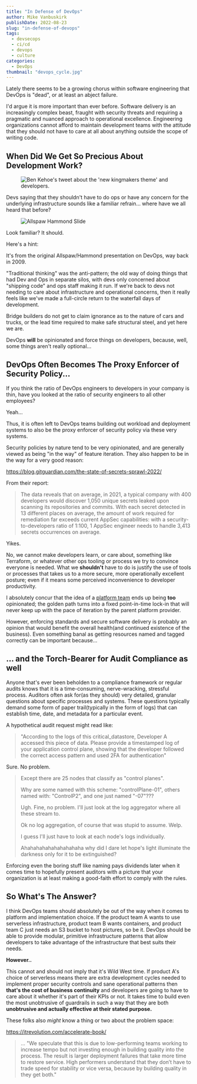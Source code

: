 ```yaml
---
title: "In Defense of DevOps"
author: Mike Vanbuskirk
publishDate: 2022-08-23
slug: "in-defense-of-devops"
tags: 
  - devsecops
  - ci/cd
  - devops
  - culture
categories: 
  - DevOps
thumbnail: "devops_cycle.jpg"
---
```


Lately there seems to be a growing chorus within software engineering that DevOps is "dead", or at least an abject failure.

I'd argue it is more important than ever before. Software delivery is an increasingly complex beast, fraught with security threats and requiring a pragmatic and nuanced approach to operational excellence. Engineering organizations cannot afford to maintain development teams with the attitude that they should not have to care at all about anything outside the scope of writing code.


## When Did We Get So Precious About Development Work? 

<figure>
  <img src="/images/ben_kehoe_tweet.png" alt="Ben Kehoe's tweet about the 'new kingmakers theme' and developers.">
</figure>

Devs saying that they shouldn't have to do ops or have any concern for the underlying infrastructure sounds like a familiar refrain... where have we all heard that before?

<figure>
  <img src="/images/allspaw_hammond_slide.png" alt="Allspaw Hammond Slide">
</figure>

Look familiar? It should.

Here's a hint: <YouTube id="https://youtu.be/LdOe18KhtT4?t=221">

It's from the original Allspaw/Hammond presentation on DevOps, way back in 2009.

"Traditional thinking" was the anti-pattern; the old way of doing things that had Dev and Ops in separate silos, with devs only concerned about "shipping code" and ops staff making it run. If we're back to devs not needing to care about infrastructure and operational concerns, then it really feels like we've made a full-circle return to the waterfall days of development.

Bridge builders do not get to claim ignorance as to the nature of cars and trucks, or the lead time required to make safe structural steel, and yet here we are.

DevOps **will** be opinionated and force things on developers, because, well, some things aren't really optional...


## DevOps Often Becomes The Proxy Enforcer of Security Policy... 

If you think the ratio of DevOps engineers to developers in your company is thin, have you looked at the ratio of security engineers to all other employees?

Yeah...

Thus, it is often left to DevOps teams building out workload and deployment systems to also be the proxy enforcer of security policy via these very systems.

Security policies by nature tend to be very opinionated, and are generally viewed as being "in the way" of feature iteration. They also happen to be in the way for a very good reason:

<https://blog.gitguardian.com/the-state-of-secrets-sprawl-2022/>

From their report:

> The data reveals that on average, in 2021, a typical company with 400 developers would discover 1,050 unique secrets leaked upon scanning its repositories and commits. With each secret detected in 13 different places on average, the amount of work required for remediation far exceeds current AppSec capabilities: with a security-to-developers ratio of 1:100, 1 AppSec engineer needs to handle 3,413 secrets occurrences on average.

Yikes.

No, we cannot make developers learn, or care about, something like Terraform, or whatever other ops tooling or process we try to convince everyone is needed. What we **shouldn't** have to do is justify the use of tools or processes that takes us to a more secure, more operationally excellent posture; even if it means some perceived inconvenience to developer productivity.

I absolutely concur that the idea of a [platform team](https://twitter.com/iamvlaaaaaaad/status/1534489514818686976?s=20&t=DKztUBFm7eYEo9PoReOniw) ends up being **too** opinionated; the golden path turns into a fixed point-in-time lock-in that will never keep up with the pace of iteration by the parent platform provider.

However, enforcing standards and secure software delivery is probably an opinion that would benefit the overall health(and continued existence of the business). Even something banal as getting resources named and tagged correctly can be important because...


## ... and the Torch-Bearer for Audit Compliance as well 

Anyone that's ever been beholden to a compliance framework or regular audits knows that it is a time-consuming, nerve-wracking, stressful process. Auditors often ask for(as they should) very detailed, granular questions about specific processes and systems. These questions typically demand some form of paper trail(typically in the form of logs) that can establish time, date, and metadata for a particular event.

A hypothetical audit request might read like:

> "According to the logs of this critical_datastore, Developer A accessed this piece of data. Please provide a timestamped log of your application control plane, showing that the developer followed the correct access pattern and used 2FA for authentication"

Sure. No problem.

> Except there are 25 nodes that classify as "control planes".
>
> Why are some named with this scheme: "controlPlane-01", others named with: "ControlP2", and one just named "-07"???
>
> Ugh. Fine, no problem. I'll just look at the log aggregator where all these stream to.
>
> Ok no log aggregation, of course that was stupid to assume. Welp.
>
> I guess I'll just have to look at each node's logs individually.
>
> Ahahahahahahahahahaha why did I dare let hope's light illuminate the darkness only for it to be extinguished?

Enforcing even the boring stuff like naming pays dividends later when it comes time to hopefully present auditors with a picture that your organization is at least making a good-faith effort to comply with the rules.


## So What's The Answer? 

I think DevOps teams should absolutely be out of the way when it comes to platform and implementation choice. If the product team A wants to use serverless infrastructure, product team B wants containers, and product team C just needs an S3 bucket to host pictures, so be it. DevOps should be able to provide modular, primitive infrastructure patterns that allow developers to take advantage of the infrastructure that best suits their needs.

**However..**

This cannot and should not imply that it's Wild West time. If product A's choice of serverless means there are extra development cycles needed to implement proper security controls and sane operational patterns then **that's the cost of business continuity** and developers are going to have to care about it whether it's part of their KPIs or not. It takes time to build even the most unobtrusive of guardrails in such a way that they are both **unobtrusive and actually effective at their stated purpose.**

These folks also _might_ know a thing or two about the problem space:

<https://itrevolution.com/accelerate-book/>

> ... "We speculate that this is due to low-performing teams working to increase tempo but not investing enough in building quality into the process. The result is larger deployment failures that take more time to restore service. High performers understand that they don’t have to trade speed for stability or vice versa, because by building quality in they get both."
